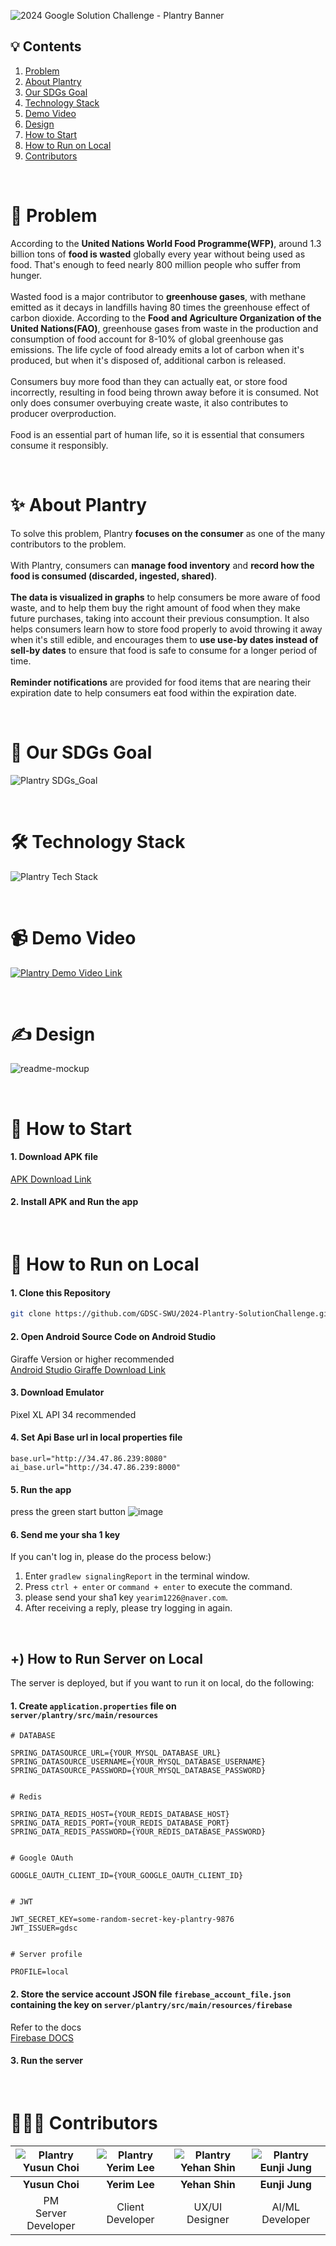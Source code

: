 ![2024 Google Solution Challenge - Plantry Banner](https://github.com/GDSC-SWU/2024-Plantry-SolutionChallenge/assets/68212300/b2f36158-5221-465b-afdf-a10551e69a63)

## 💡 Contents

1. [Problem](#-problem)
2. [About Plantry](#-about-plantry)
3. [Our SDGs Goal](#-our-sdgs-goal)
4. [Technology Stack](#-technology-stack)
5. [Demo Video](#-demo-video)
6. [Design](https://github.com/GDSC-SWU/2024-Plantry-SolutionChallenge?tab=readme-ov-file#%EF%B8%8F-design)
7. [How to Start](#-how-to-start)
8. [How to Run on Local](#-how-to-run-on-local)
9. [Contributors](#-contributors)

<br>

# 📌 Problem

According to the **United Nations World Food Programme(WFP)**, around 1.3 billion tons of **food is wasted** globally every year without being used as food. That's enough to feed nearly 800 million people who suffer from hunger.
<br>
<br>
Wasted food is a major contributor to **greenhouse gases**, with methane emitted as it decays in landfills having 80 times the greenhouse effect of carbon dioxide. According to the **Food and Agriculture Organization of the United Nations(FAO)**, greenhouse gases from waste in the production and consumption of food account for 8-10% of global greenhouse gas emissions. The life cycle of food already emits a lot of carbon when it's produced, but when it's disposed of, additional carbon is released.
<br>
<br>
Consumers buy more food than they can actually eat, or store food incorrectly, resulting in food being thrown away before it is consumed. Not only does consumer overbuying create waste, it also contributes to producer overproduction.
<br>
<br>
Food is an essential part of human life, so it is essential that consumers consume it responsibly.

<br>

# ✨ About Plantry

To solve this problem, Plantry **focuses on the consumer** as one of the many contributors to the problem.
<br>
<br>
With Plantry, consumers can **manage food inventory** and **record how the food is consumed (discarded, ingested, shared)**.
<br>
<br>
**The data is visualized in graphs** to help consumers be more aware of food waste, and to help them buy the right amount of food when they make future purchases, taking into account their previous consumption. It also helps consumers learn how to store food properly to avoid throwing it away when it's still edible, and encourages them to **use use-by dates instead of sell-by dates** to ensure that food is safe to consume for a longer period of time.
<br>
<br>
**Reminder notifications** are provided for food items that are nearing their expiration date to help consumers eat food within the expiration date.

<br>

# 🚀 Our SDGs Goal
![Plantry SDGs_Goal](https://github.com/GDSC-SWU/2024-Plantry-SolutionChallenge/assets/68212300/37771e9f-6741-47ea-821f-cc2f8e4d0c4d)

<br>

# 🛠 Technology Stack
![Plantry Tech Stack](https://github.com/GDSC-SWU/2024-Plantry-SolutionChallenge/assets/68212300/7f2cc7a8-6584-4298-a9b4-b3999b117386)

<br>

# 📹 Demo Video

[![Plantry Demo Video Link](https://github.com/GDSC-SWU/2024-Plantry-SolutionChallenge/assets/68212300/47598a0a-4399-43c5-9d57-44ec57dd425e)]()

<br>

# ✍️ Design

![readme-mockup](https://github.com/GDSC-SWU/2024-Plantry-SolutionChallenge/assets/68212300/5108c44b-4ce8-4813-b46e-43d255e5ee51)

<br>

# 📱 How to Start

#### 1. Download APK file

[APK Download Link](https://drive.google.com/file/d/1SL2hSk1qXrK29oom35dne_aCEHyjMbyX/view?usp=sharing)

#### 2. Install APK and Run the app

<br>

# 📲 How to Run on Local

#### 1. Clone this Repository

```bash
git clone https://github.com/GDSC-SWU/2024-Plantry-SolutionChallenge.git
```

#### 2. Open Android Source Code on Android Studio

Giraffe Version or higher recommended
<br>
[Android Studio Giraffe Download Link](https://teamandroid.com/android-studio-giraffe-download/)

#### 3. Download Emulator

Pixel XL API 34 recommended

#### 4. Set Api Base url in local properties file
`
base.url="http://34.47.86.239:8080"
ai_base.url="http://34.47.86.239:8000"
`

#### 5. Run the app

press the green start button
![image](https://github.com/GDSC-SWU/2024-Plantry-SolutionChallenge/assets/97941141/e2d00e03-7ff0-46db-b299-15fd4f4c7fd2)


#### 6. Send me your sha 1 key

If you can't log in, please do the process below:)

1. Enter `gradlew signalingReport` in the terminal window.
2. Press `ctrl + enter` or `command + enter` to execute the command.
3. please send your sha1 key `yearim1226@naver.com`.
4. After receiving a reply, please try logging in again.

<br>

## +) How to Run Server on Local

The server is deployed, but if you want to run it on local, do the following:

#### 1. Create `application.properties` file on `server/plantry/src/main/resources`

```properties
# DATABASE

SPRING_DATASOURCE_URL={YOUR_MYSQL_DATABASE_URL}
SPRING_DATASOURCE_USERNAME={YOUR_MYSQL_DATABASE_USERNAME}
SPRING_DATASOURCE_PASSWORD={YOUR_MYSQL_DATABASE_PASSWORD}


# Redis

SPRING_DATA_REDIS_HOST={YOUR_REDIS_DATABASE_HOST}
SPRING_DATA_REDIS_PORT={YOUR_REDIS_DATABASE_PORT}
SPRING_DATA_REDIS_PASSWORD={YOUR_REDIS_DATABASE_PASSWORD}


# Google OAuth

GOOGLE_OAUTH_CLIENT_ID={YOUR_GOOGLE_OAUTH_CLIENT_ID}


# JWT

JWT_SECRET_KEY=some-random-secret-key-plantry-9876
JWT_ISSUER=gdsc


# Server profile

PROFILE=local
```

#### 2. Store the service account JSON file `firebase_account_file.json` containing the key on `server/plantry/src/main/resources/firebase`

Refer to the docs<br>
[Firebase DOCS](https://firebase.google.com/docs/admin/setup?hl=ko#set-up-project-and-service-account)

#### 3. Run the server

<br>

# 👩🏻‍💻 Contributors

| <img alt="Plantry Yusun Choi" src="https://github.com/GDSC-SWU/2024-Plantry-SolutionChallenge/assets/68212300/9aca10a1-06d4-42ea-b8f6-5585a582468e"> | <img alt="Plantry Yerim Lee" src="https://github.com/GDSC-SWU/2024-Plantry-SolutionChallenge/assets/68212300/37ba797a-658d-4d27-8a38-2b613abf418c"> | <img alt="Plantry Yehan Shin" src="https://github.com/GDSC-SWU/2024-Plantry-SolutionChallenge/assets/68212300/2d052916-7fac-40a8-a2d9-b91f572690f0"> | <img alt="Plantry Eunji Jung" src="https://github.com/GDSC-SWU/2024-Plantry-SolutionChallenge/assets/68212300/4e8b46ea-4503-4432-9861-5e7d14ce79b5"> |
| :--------------------: | :--------------: | :------------: | :-------------: |
|     **Yusun Choi**     |  **Yerim Lee**   | **Yehan Shin** | **Eunji Jung**  |
| PM<br>Server Developer | Client Developer | UX/UI Designer | AI/ML Developer |
